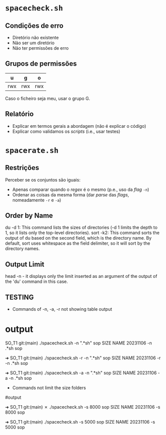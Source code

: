 # `spacecheck.sh`
## Condições de erro
  - Diretório não existente
  - Não ser um diretório
  - Não ter permissões de erro

## Grupos de permissões
|  u  |  g  |  o  |
|:---:|:---:|:---:|
| rwx | rwx | rwx |

Caso o ficheiro seja meu, usar o grupo G.

## Relatório
  - Explicar em termos gerais a abordagem (não é explicar o código)
  - Explicar como validamos os *scripts* (i.e., usar testes)

# `spacerate.sh`
## Restrições
Perceber se os conjuntos são iguais:
- Apenas comparar quando o *regex* é o mesmo (p.e., uso da *flag* `-n`)
- Ordenar as coisas da mesma forma (dar *parse* das *flags*, nomeadamente `-r` e `-a`)

## Order by Name
du -d 1: This command lists the sizes of directories (-d 1 limits the depth to 1, so it lists only the top-level directories).
sort -k2: This command sorts the output of du based on the second field, which is the directory name. By default, sort uses whitespace as the field delimiter, so it will sort by the directory names.

## Output Limit
head -n <limit number of outputs> - it displays only the limit inserted as an argument of the output of the 'du' command in this case.


## TESTING

- Commands of -n, -a, -r not showing table output

# output
SO_T1 git:(main) ./spacecheck.sh -n ".*sh" sop
SIZE       NAME 20231106 -n .*sh sop

➜  SO_T1 git:(main) ./spacecheck.sh -r -n ".*sh" sop
SIZE       NAME 20231106 -r -n .*sh sop

➜  SO_T1 git:(main) ./spacecheck.sh -a -n ".*sh" sop
SIZE       NAME 20231106 -a -n .*sh sop


- Commands not limit the size folders

#output

➜  SO_T1 git:(main) ✗ ./spacecheck.sh -s 8000 sop
SIZE       NAME 20231106 -s 8000 sop

➜  SO_T1 git:(main) ./spacecheck.sh -s 5000 sop
SIZE       NAME 20231106 -s 5000 sop






